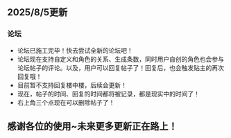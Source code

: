 ## 2025/8/5更新
### 论坛
 * 论坛已施工完毕！快去尝试全新的论坛吧！
 * 论坛现在支持自定义和角色的关系、生成条数，同时用户自创的角色也会参与论坛帖子的评论。以及，用户可以回复帖子了！回复后，也会触发贴主的再次回复哦！
 * 目前暂不支持回复楼中楼，后续会更新！
 * 现在，帖子的时间、回复的时间都将被记录，都是现实中的时间了！
 * 右上角三个点现在可以删除帖子了！
 ## 感谢各位的使用~未来更多更新正在路上！